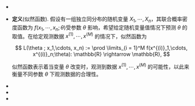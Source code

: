 -
- **定义**(似然函数). 假设有一组独立同分布的随机变量 $X_1,\cdots, X_n$，其联合概率密度函数为 $f(x_1,\cdots, x_n; \theta)$受参数 $\theta$ 影响，希望给定随机变量值情况下预测 $\theta$ 的取值。在给定观测数据 $x^{(1)},\cdots, x^{(M)}$ 的情况下，似然函数为
  
  $$ L(\theta ; x_1,\cdots, x_n) := \prod \limits_{i = 1}^M f(x^{(i)}_1,\cdots, x^{(i)}_n;\theta): \mathbb{R} \rightarrow \mathbb{R}, $$
  
  似然函数表示着当变量 $\theta$ 改变时，观测到数据 $x^{(1)},\cdots, x^{(M)}$ 的可能性，以此来衡量不同参数 $\theta$ 下观测数据的合理性。
-
-
-
